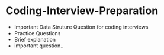 # Coding-Interview-Preparation

- Important Data Struture Question for coding interviews
- Practice Questions
- Brief explanation
- important question..

